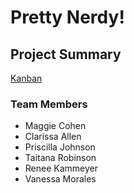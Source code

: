 # Pretty Nerdy!

## Project Summary
[Kanban](https://autumnnikki.kanbantool.com/b/924849-pretty-nerdy#?)


### Team Members

- Maggie Cohen
- Clarissa Allen
- Priscilla Johnson
- Taitana Robinson
- Renee Kammeyer
- Vanessa Morales
